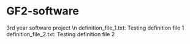 # GF2-software
3rd year software project \n
definition_file_1.txt: Testing definition file 1 
definition_file_2.txt: Testing definition file 2
